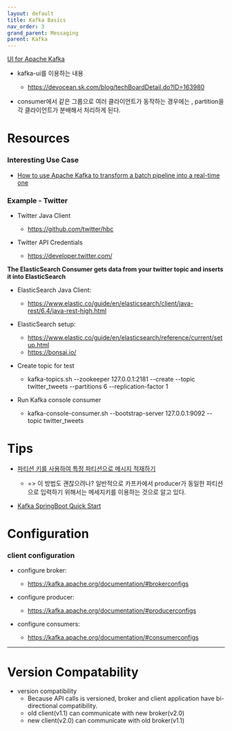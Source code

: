 ```yaml
---
layout: default
title: Kafka Basics
nav_order: 3
grand_parent: Messaging
parent: Kafka
---
```


[UI for Apache Kafka](https://github.com/provectus/kafka-ui)

* kafka-ui를 이용하는 내용
  + https://devocean.sk.com/blog/techBoardDetail.do?ID=163980



 * consumer에서 같은 그룹으로 여러 클라이언트가 동작하는 경우에는 , partition을 각 클라이언트가 분배해서 처리하게 된다.


# Resources
### Interesting Use Case
* [How to use Apache Kafka to transform a batch pipeline into a real-time one](https://medium.com/@stephane.maarek/how-to-use-apache-kafka-to-transform-a-batch-pipeline-into-a-real-time-one-831b48a6ad85)

### Example - Twitter

 * Twitter Java Client
   * https://github.com/twitter/hbc

 * Twitter API Credentials
   * https://developer.twitter.com/


**The ElasticSearch Consumer gets data from your twitter topic and inserts it into ElasticSearch**
 * ElasticSearch Java Client:
   * https://www.elastic.co/guide/en/elasticsearch/client/java-rest/6.4/java-rest-high.html

 * ElasticSearch setup:
   * https://www.elastic.co/guide/en/elasticsearch/reference/current/setup.html
   * https://bonsai.io/


 * Create topic for test
   * kafka-topics.sh --zookeeper 127.0.0.1:2181 --create --topic twitter_tweets --partitions 6 --replication-factor 1

 * Run Kafka console consumer
   * kafka-console-consumer.sh --bootstrap-server 127.0.0.1:9092 --topic twitter_tweets



# Tips

* [파티션 키를 사용하여 특정 파티션으로 메시지 적재하기](https://devocean.sk.com/blog/techBoardDetail.do?page=&query=&ID=164096&boardType=tags&searchData=Kafka&subIndex=&idList=)
  + => 이 방법도 괜찮으려나? 일반적으로 카프카에서 producer가 동일한 파티션으로 입력하기 위해서는 메세지키를 이용하는 것으로 알고 있다.

* [Kafka SpringBoot Quick Start](https://github.com/schooldevops/kafka-tutorials-with-kido/blob/main/05.KafkaSpringBootSample.md)


# Configuration

### client configuration
 * configure broker:
   * https://kafka.apache.org/documentation/#brokerconfigs
 * configure producer:
   * https://kafka.apache.org/documentation/#producerconfigs

 * configure consumers:  
   * https://kafka.apache.org/documentation/#consumerconfigs



---
# Version Compatability

 * version compatibility
   + Because API calls is versioned, broker and client application have bi-directional compatibility.
   + old client(v1.1) can communicate with new broker(v2.0)
   + new client(v2.0) can communicate with old broker(v1.1)
